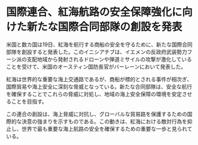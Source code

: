 # 国際連合、紅海航路の安全保障強化に向けた新たな国際合同部隊の創設を発表

米国と数カ国は19日、紅海を航行する商船の安全を守るために、新たな国際合同部隊を創設すると発表した。このイニシアチブは、イエメンの反政府武装勢力フーシ派の支配地域から発射されるドローンや弾道ミサイルの攻撃が激化していることを受けて、米国のオースティン国防長官がバーレーンにおいて発表した。

紅海は世界的な重要な海上交通路であるが、商船が標的とされる事件が相次ぎ、国際貿易や海上安全に深刻な脅威となっている。新たな合同部隊は、安全な航行を確保することでこれらの脅威に対処し、地域の海上安全保障の環境を安定させることを目指す。

この連合の創設は、海上脅威に対抗し、グローバルな貿易路を保護するための国際的な決意の強まりを示すものである。この動きは、紅海における敵対行為を抑止し、世界で最も重要な海上航路の安全を確保するための重要な一歩と見られている。
